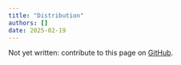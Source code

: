 ```yaml
---
title: "Distribution"
authors: []
date: 2025-02-19
---
```


Not yet written: contribute to this page on [GitHub](https://github.com/Diminim/love-cookbook).